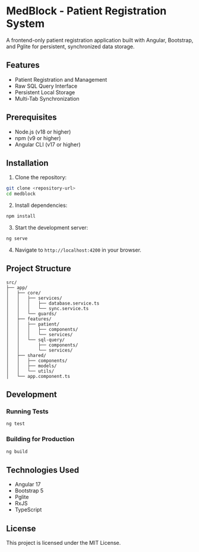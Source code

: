 # MedBlock - Patient Registration System

A frontend-only patient registration application built with Angular, Bootstrap, and Pglite for persistent, synchronized data storage.

## Features

- Patient Registration and Management
- Raw SQL Query Interface
- Persistent Local Storage
- Multi-Tab Synchronization

## Prerequisites

- Node.js (v18 or higher)
- npm (v9 or higher)
- Angular CLI (v17 or higher)

## Installation

1. Clone the repository:
```bash
git clone <repository-url>
cd medblock
```

2. Install dependencies:
```bash
npm install
```

3. Start the development server:
```bash
ng serve
```

4. Navigate to `http://localhost:4200` in your browser.

## Project Structure

```
src/
├── app/
│   ├── core/
│   │   ├── services/
│   │   │   ├── database.service.ts
│   │   │   └── sync.service.ts
│   │   └── guards/
│   ├── features/
│   │   ├── patient/
│   │   │   ├── components/
│   │   │   └── services/
│   │   └── sql-query/
│   │       ├── components/
│   │       └── services/
│   ├── shared/
│   │   ├── components/
│   │   ├── models/
│   │   └── utils/
│   └── app.component.ts
```

## Development

### Running Tests

```bash
ng test
```

### Building for Production

```bash
ng build
```

## Technologies Used

- Angular 17
- Bootstrap 5
- Pglite
- RxJS
- TypeScript

## License

This project is licensed under the MIT License.
